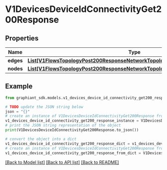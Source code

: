 # V1DevicesDeviceIdConnectivityGet200Response


## Properties

Name | Type | Description | Notes
------------ | ------------- | ------------- | -------------
**edges** | [**List[V1FlowsTopologyPost200ResponseNetworkTopologyInnerDeltaEdgesAddedInner]**](V1FlowsTopologyPost200ResponseNetworkTopologyInnerDeltaEdgesAddedInner.md) |  | [optional] 
**nodes** | [**List[V1FlowsTopologyPost200ResponseNetworkTopologyInnerDeltaNodesAddedInner]**](V1FlowsTopologyPost200ResponseNetworkTopologyInnerDeltaNodesAddedInner.md) |  | [optional] 

## Example

```python
from graphiant_sdk.models.v1_devices_device_id_connectivity_get200_response import V1DevicesDeviceIdConnectivityGet200Response

# TODO update the JSON string below
json = "{}"
# create an instance of V1DevicesDeviceIdConnectivityGet200Response from a JSON string
v1_devices_device_id_connectivity_get200_response_instance = V1DevicesDeviceIdConnectivityGet200Response.from_json(json)
# print the JSON string representation of the object
print(V1DevicesDeviceIdConnectivityGet200Response.to_json())

# convert the object into a dict
v1_devices_device_id_connectivity_get200_response_dict = v1_devices_device_id_connectivity_get200_response_instance.to_dict()
# create an instance of V1DevicesDeviceIdConnectivityGet200Response from a dict
v1_devices_device_id_connectivity_get200_response_from_dict = V1DevicesDeviceIdConnectivityGet200Response.from_dict(v1_devices_device_id_connectivity_get200_response_dict)
```
[[Back to Model list]](../README.md#documentation-for-models) [[Back to API list]](../README.md#documentation-for-api-endpoints) [[Back to README]](../README.md)


